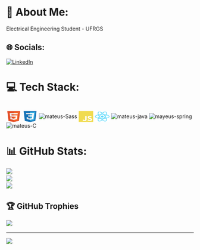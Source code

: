 # 💫 About Me:
Electrical Engineering Student - UFRGS


## 🌐 Socials:
[![LinkedIn](https://img.shields.io/badge/LinkedIn-%230077B5.svg?logo=linkedin&logoColor=white)](https://linkedin.com/in/https:mateus-praxedes-06194019b/) 

# 💻 Tech Stack:
<div style="display: inline_block"><br>
  <img align="center" alt="meteus-HTML" height="30" width="40" src="https://raw.githubusercontent.com/devicons/devicon/master/icons/html5/html5-original.svg">
  <img align="center" alt="mateus-CSS" height="30" width="40" src="https://raw.githubusercontent.com/devicons/devicon/master/icons/css3/css3-original.svg">
  <img align="center" alt="mateus-Sass" height="30" width="40" src="https://cdn.jsdelivr.net/gh/devicons/devicon/icons/sass/sass-original.svg" />
  <img align="center" alt="mateus-Js" height="30" width="40" src="https://raw.githubusercontent.com/devicons/devicon/master/icons/javascript/javascript-plain.svg">
  <img align="center" alt="mateus-React" height="30" width="40" src="https://raw.githubusercontent.com/devicons/devicon/master/icons/react/react-original.svg">
  <img align="center" alt="mateus-java" height="30" width="40"  src="https://cdn.jsdelivr.net/gh/devicons/devicon/icons/java/java-original.svg" />
  <img align="center" alt="mayeus-spring" height="30" width="40" src="https://cdn.jsdelivr.net/gh/devicons/devicon/icons/spring/spring-original-wordmark.svg" />
  <img align="center" alt="mateus-C" height="30" width="40" src="https://cdn.jsdelivr.net/gh/devicons/devicon/icons/c/c-original.svg" />
</div>

# 📊 GitHub Stats:
![](https://github-readme-stats.vercel.app/api?username=MateusPraxedes&theme=merko&hide_border=false&include_all_commits=false&count_private=false)<br/>
![](https://github-readme-streak-stats.herokuapp.com/?user=MateusPraxedes&theme=merko&hide_border=false)<br/>
![](https://github-readme-stats.vercel.app/api/top-langs/?username=MateusPraxedes&theme=merko&hide_border=false&include_all_commits=false&count_private=false&layout=compact)

## 🏆 GitHub Trophies
![](https://github-profile-trophy.vercel.app/?username=MateusPraxedes&theme=radical&no-frame=false&no-bg=true&margin-w=4)

---
[![](https://visitcount.itsvg.in/api?id=MateusPraxedes&icon=0&color=12)](https://visitcount.itsvg.in)

<!-- Proudly created with GPRM ( https://gprm.itsvg.in ) -->
